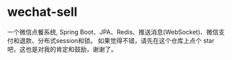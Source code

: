 # wechat-sell
一个微信点餐系统, Spring Boot、JPA、Redis、推送消息(WebSocket)、微信支付和退款、分布式session和锁。
 如果觉得不错，请先在这个仓库上点个 star 吧，这也是对我的肯定和鼓励，谢谢了。
